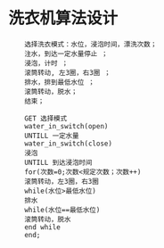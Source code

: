 # 洗衣机算法设计


        选择洗衣模式：水位，浸泡时间，漂洗次数；
        注水，到达一定水量停止 ；
        浸泡，计时 ；
        滚筒转动, 左3圈，右3圈 ；
        排水，排到最低水位 ；
        滚筒转动，脱水；
        结束；

        GET 选择模式
        water_in_switch(open)
        UNTILL 一定水量
        water_in_switch(close)
        浸泡
        UNTILL 到达浸泡时间
        for(次数=0;次数<规定次数；次数++)
        滚筒转动，左3圈，右3圈
        while(水位>最低水位)
        排水
        while(水位==最低水位)
        滚筒转动，脱水
        end while
        end;